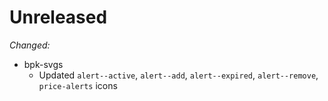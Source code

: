 # Unreleased

*Changed:*

- bpk-svgs
  - Updated `alert--active`, `alert--add`, `alert--expired`, `alert--remove`, `price-alerts` icons